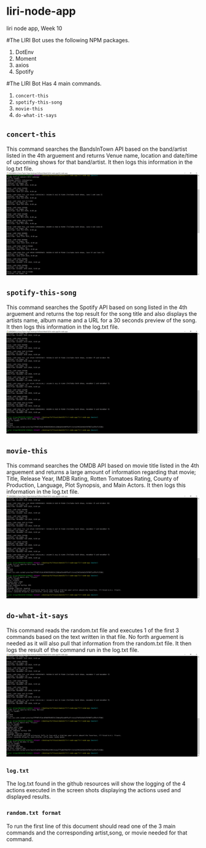 # liri-node-app
liri node app, Week 10

#The LIRI Bot uses the following NPM packages.
1. DotEnv
2. Moment
3. axios
4. Spotify

#The LIRI Bot Has 4 main commands.
1.  `concert-this`
2.  `spotify-this-song`
3.  `movie-this`
4.  `do-what-it-says`

## `concert-this`
This command searches the BandsInTown API based on the band/artist listed in the 4th arguement and returns Venue name, location and date/time of upcoming shows for that band/artist. It then logs this information in the log.txt file.
![concert-this](/readMePictures/concertThis.JPG)

## `spotify-this-song`
This command searches the Spotify API based on song listed in the 4th arguement and returns the top result for the song title and also displays the artists name, album name and a URL for a 30 seconds preview of the song.  It then logs this information in the log.txt file.
![spotify-this-song](/readMePictures/spotifyThisSong.JPG)

## `movie-this`
This command searches the OMDB API based on movie title listed in the 4th arguement and returns a large amount of information regarding that movie; Title, Release Year, IMDB Rating, Rotten Tomatoes Rating, County of Production, Language, Plot Synopsis, and Main Actors.  It then logs this information in the log.txt file.
![movie-this](/readMePictures/movieThis.JPG)

## `do-what-it-says`
This command reads the random.txt file and executes 1 of the first 3 commands based on the text written in that file. No forth arguement is needed as it will also pull that information from the random.txt file. It then logs the result of the command run in the log.txt file.
![do-what-it-says](/readMePictures/doWhatItSays.JPG)

### `log.txt`
The log.txt found in the github resources will show the logging of the 4 actions executed in the screen shots displaying the actions used and displayed results.

### `random.txt format`
To run the first line of this document should read one of the 3 main commands and the corresponding artist,song, or movie needed for that command.
